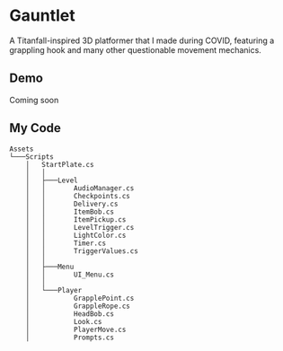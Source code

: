 # Gauntlet
A Titanfall-inspired 3D platformer that I made during COVID, featuring a grappling hook and many other questionable movement mechanics.

## Demo

Coming soon

## My Code
```
Assets
└───Scripts
    │   StartPlate.cs
    │   │   
    │   ├───Level
    │   │       AudioManager.cs
    │   │       Checkpoints.cs
    │   │       Delivery.cs
    │   │       ItemBob.cs
    │   │       ItemPickup.cs
    │   │       LevelTrigger.cs
    │   │       LightColor.cs
    │   │       Timer.cs
    │   │       TriggerValues.cs
    │   │       
    │   ├───Menu
    │   │       UI_Menu.cs
    │   │       
    │   └───Player
    │           GrapplePoint.cs
    │           GrappleRope.cs
    │           HeadBob.cs
    │           Look.cs
    │           PlayerMove.cs
    │           Prompts.cs
```
